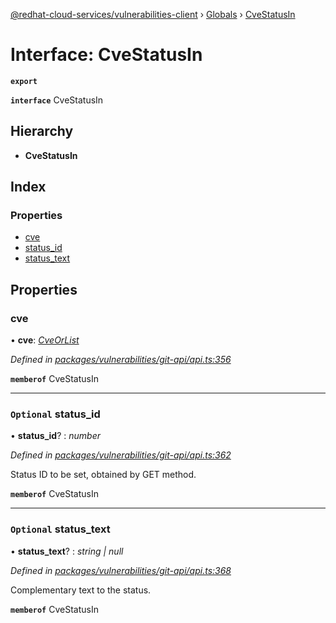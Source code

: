 [@redhat-cloud-services/vulnerabilities-client](../README.md) › [Globals](../globals.md) › [CveStatusIn](cvestatusin.md)

# Interface: CveStatusIn

**`export`** 

**`interface`** CveStatusIn

## Hierarchy

* **CveStatusIn**

## Index

### Properties

* [cve](cvestatusin.md#cve)
* [status_id](cvestatusin.md#optional-status_id)
* [status_text](cvestatusin.md#optional-status_text)

## Properties

###  cve

• **cve**: *[CveOrList](cveorlist.md)*

*Defined in [packages/vulnerabilities/git-api/api.ts:356](https://github.com/RedHatInsights/javascript-clients/blob/master/packages/vulnerabilities/git-api/api.ts#L356)*

**`memberof`** CveStatusIn

___

### `Optional` status_id

• **status_id**? : *number*

*Defined in [packages/vulnerabilities/git-api/api.ts:362](https://github.com/RedHatInsights/javascript-clients/blob/master/packages/vulnerabilities/git-api/api.ts#L362)*

Status ID to be set, obtained by GET method.

**`memberof`** CveStatusIn

___

### `Optional` status_text

• **status_text**? : *string | null*

*Defined in [packages/vulnerabilities/git-api/api.ts:368](https://github.com/RedHatInsights/javascript-clients/blob/master/packages/vulnerabilities/git-api/api.ts#L368)*

Complementary text to the status.

**`memberof`** CveStatusIn
